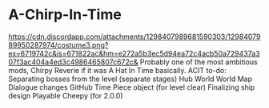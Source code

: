 # A-Chirp-In-Time
https://cdn.discordapp.com/attachments/1298407989681590303/1298407989950287974/costume3.png?ex=6719742c&is=671822ac&hm=e272a5b3ec5d94ea72c4acb50a729437a307f3ac404a4ed3c4986465807c672c&
Probably one of the most ambitious mods, Chirpy Reverie if it was A Hat In Time basically.
ACIT to-do:
Separating bosses from the level (separate stages)
Hub World
World Map
Dialogue changes
GitHub
Time Piece object (for level clear)
Finalizing ship design
Playable Cheepy (for 2.0.0) 

